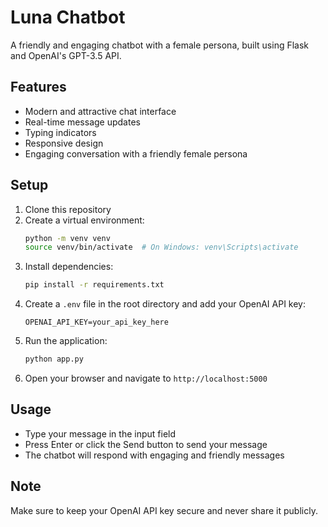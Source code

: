 # Luna Chatbot

A friendly and engaging chatbot with a female persona, built using Flask and OpenAI's GPT-3.5 API.

## Features

- Modern and attractive chat interface
- Real-time message updates
- Typing indicators
- Responsive design
- Engaging conversation with a friendly female persona

## Setup

1. Clone this repository
2. Create a virtual environment:
   ```bash
   python -m venv venv
   source venv/bin/activate  # On Windows: venv\Scripts\activate
   ```
3. Install dependencies:
   ```bash
   pip install -r requirements.txt
   ```
4. Create a `.env` file in the root directory and add your OpenAI API key:
   ```
   OPENAI_API_KEY=your_api_key_here
   ```
5. Run the application:
   ```bash
   python app.py
   ```
6. Open your browser and navigate to `http://localhost:5000`

## Usage

- Type your message in the input field
- Press Enter or click the Send button to send your message
- The chatbot will respond with engaging and friendly messages

## Note

Make sure to keep your OpenAI API key secure and never share it publicly. 